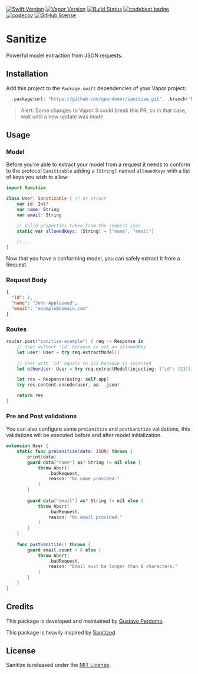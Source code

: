[![Swift Version](https://img.shields.io/badge/Swift-4.0-brightgreen.svg)](http://swift.org)
[![Vapor Version](https://img.shields.io/badge/Vapor-3-brightgreen.svg)](http://vapor.codes)
[![Build Status](https://img.shields.io/circleci/project/github/gperdomor/sanitize.svg?label=Build)](https://circleci.com/gh/gperdomor/sanitize)
[![codebeat badge](https://codebeat.co/badges/96ac7dc6-b1a7-4cc5-bb95-8a33f967bb65)](https://codebeat.co/projects/github-com-gperdomor-sanitize-master)
[![codecov](https://img.shields.io/codecov/c/github/gperdomor/sanitize.svg)](https://codecov.io/gh/gperdomor/sanitize)
[![GitHub license](https://img.shields.io/badge/license-MIT-brightgreen.svg)](LICENSE)

# Sanitize

Powerful model extraction from JSON requests.

## Installation

Add this project to the `Package.swift` dependencies of your Vapor project:

```swift
  .package(url: "https://github.com/gperdomor/sanitize.git", .branch("beta"))
```

> Alert: Some changes to Vapor 3 could break this PR, so in that case, wait until a new update was made

## Usage

### Model

Before you're able to extract your model from a request it needs to conform to
the protocol `Sanitizable` adding a `[String]` named `allowedKeys` with a list
of keys you wish to allow:

```swift
import Sanitize

class User: Sanitizable { // or struct
    var id: Int?
    var name: String
    var email: String

    // Valid properties taken from the request json
    static var allowedKeys: [String] = ["name", "email"]

    //...
}
```

Now that you have a conforming model, you can safely extract it from a Request

### Request Body

```json
{
  "id": 1,
  "name": "John Appleseed",
  "email": "example@domain.com"
}
```

### Routes

```swift
router.post("sanitize-example") { req -> Response in
    // User without 'id' because in not an allowedKey
    let user: User = try req.extractModel()
    
    // User with 'id' equals to 123 because is injected
    let otherUser: User = try req.extractModel(injecting: ["id": 123])

    let res = Response(using: self.app)
    try res.content.encode(user, as: .json)

    return res
}
```

### Pre and Post validations

You can also configure some `preSanitize` and `postSanitize` validations,
this validations will be executed before and after model initialization.

```swift
extension User {
    static func preSanitize(data: JSON) throws {
        print(data)
        guard data["name"] as? String != nil else {
            throw Abort(
                .badRequest,
                reason: "No name provided."
            )
        }
        
        guard data["email"] as? String != nil else {
            throw Abort(
                .badRequest,
                reason: "No email provided."
            )
        }
    }
    
    func postSanitize() throws {
        guard email.count > 8 else {
            throw Abort(
                .badRequest,
                reason: "Email must be longer than 8 characters."
            )
        }
    }
}
```
## Credits
This package is developed and maintained by [Gustavo Perdomo](https://github.com/gperdomor).

This package is heavily inspired by [Sanitized](https://github.com/nodes-vapor/sanitized)

## License

Sanitize is released under the [MIT License](LICENSE).
